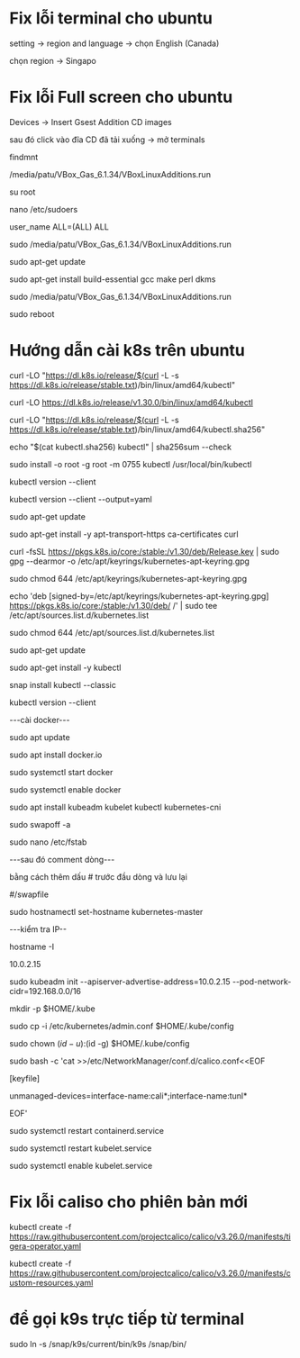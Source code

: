 # Fix lỗi terminal cho ubuntu
setting -> region and language -> chọn English (Canada)

chọn region -> Singapo
# Fix lỗi Full screen cho ubuntu
Devices -> Insert Gsest Addition CD images

sau đó click vào đĩa CD đã tải xuống -> mở terminals

findmnt

/media/patu/VBox_Gas_6.1.34/VBoxLinuxAdditions.run

su root 

nano /etc/sudoers

user_name ALL=(ALL)  ALL

sudo /media/patu/VBox_Gas_6.1.34/VBoxLinuxAdditions.run

sudo apt-get update

sudo apt-get install build-essential gcc make perl dkms

sudo /media/patu/VBox_Gas_6.1.34/VBoxLinuxAdditions.run

sudo reboot
# Hướng dẫn cài k8s trên ubuntu

 curl -LO "https://dl.k8s.io/release/$(curl -L -s https://dl.k8s.io/release/stable.txt)/bin/linux/amd64/kubectl"
 
 curl -LO https://dl.k8s.io/release/v1.30.0/bin/linux/amd64/kubectl
 
 curl -LO "https://dl.k8s.io/release/$(curl -L -s https://dl.k8s.io/release/stable.txt)/bin/linux/amd64/kubectl.sha256"
 
 echo "$(cat kubectl.sha256)  kubectl" | sha256sum --check
 
 sudo install -o root -g root -m 0755 kubectl /usr/local/bin/kubectl
 
 kubectl version --client
 
 kubectl version --client --output=yaml
 
 sudo apt-get update
 
 sudo apt-get install -y apt-transport-https ca-certificates curl
 
 curl -fsSL https://pkgs.k8s.io/core:/stable:/v1.30/deb/Release.key | sudo gpg --dearmor -o /etc/apt/keyrings/kubernetes-apt-keyring.gpg
 
 sudo chmod 644 /etc/apt/keyrings/kubernetes-apt-keyring.gpg
 
 echo 'deb [signed-by=/etc/apt/keyrings/kubernetes-apt-keyring.gpg] https://pkgs.k8s.io/core:/stable:/v1.30/deb/ /' | sudo tee /etc/apt/sources.list.d/kubernetes.list
 
 sudo chmod 644 /etc/apt/sources.list.d/kubernetes.list
 
 sudo apt-get update
 
 sudo apt-get install -y kubectl
 
 snap install kubectl --classic
 
 kubectl version --client
 
 ---cài docker---
 
 sudo apt update
 
 sudo apt install docker.io
 
 sudo systemctl start docker
 
 sudo systemctl enable docker
 
 sudo apt install kubeadm kubelet kubectl kubernetes-cni
 
 sudo swapoff -a
 
 sudo nano /etc/fstab
 
 ---sau đó comment dòng---
 
 bằng cách thêm dấu # trước đầu dòng và lưu lại
 
 #/swapfile
 
 sudo hostnamectl set-hostname kubernetes-master
 
 ---kiểm tra IP--
 
 hostname -I
 
 10.0.2.15
 
 sudo kubeadm init --apiserver-advertise-address=10.0.2.15 --pod-network-cidr=192.168.0.0/16
 
 mkdir -p $HOME/.kube
 
 sudo cp -i /etc/kubernetes/admin.conf $HOME/.kube/config
 
 sudo chown $(id -u):$(id -g) $HOME/.kube/config
 
 sudo bash -c 'cat >>/etc/NetworkManager/conf.d/calico.conf<<EOF
 
[keyfile]

unmanaged-devices=interface-name:cali*;interface-name:tunl*

EOF'

sudo systemctl restart containerd.service

sudo systemctl restart kubelet.service

sudo systemctl enable kubelet.service

# Fix lỗi caliso cho phiên bản mới

kubectl create -f https://raw.githubusercontent.com/projectcalico/calico/v3.26.0/manifests/tigera-operator.yaml

kubectl create -f https://raw.githubusercontent.com/projectcalico/calico/v3.26.0/manifests/custom-resources.yaml

# để gọi k9s trực tiếp từ terminal

sudo ln -s /snap/k9s/current/bin/k9s /snap/bin/
